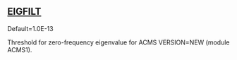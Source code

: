 ## [EIGFILT](https://help.hexagonmi.com/bundle/MSC_Nastran_2022.4/page/Nastran_Combined_Book/qrg/parameters/TOC.EIGFILT.xhtml)

Default=1.0E-13

Threshold for zero-frequency eigenvalue for ACMS VERSION=NEW (module ACMS1).

